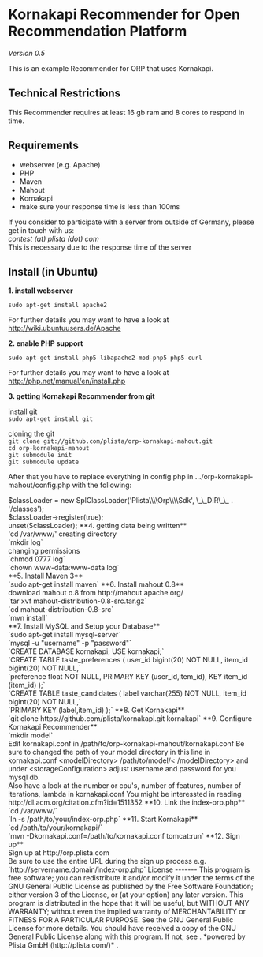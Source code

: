 Kornakapi Recommender for Open Recommendation Platform
==================================
*Version 0.5*

This is an example Recommender for ORP that uses Kornakapi.

Technical Restrictions
----------------------

This Recommender requires at least 16 gb ram and 8 cores to respond in time.




Requirements
------------
-  webserver (e.g. Apache)
-  PHP
- Maven
- Mahout
- Kornakapi
-  make sure your response time is less than 100ms

If you consider to participate with a server from outside of Germany, please get in touch with us:<br>
*contest (at) plista (dot) com* <br>
This is necessary due to the response time of the server

Install (in Ubuntu)
-------------------

**1. install webserver**


`sudo apt-get install apache2`

For further details you may want to have a look at http://wiki.ubuntuusers.de/Apache


**2. enable PHP support**

`sudo apt-get install php5 libapache2-mod-php5 php5-curl`



For further details you may want to have a look at http://php.net/manual/en/install.php

**3. getting Kornakapi Recommender from git**

 install git<br>
`sudo apt-get install git`

 cloning the git<br>
`git clone git://github.com/plista/orp-kornakapi-mahout.git`<br>
`cd orp-kornakapi-mahout`<br>
`git submodule init`<br>
`git submodule update`<br>

After that you have to replace everything in config.php in .../orp-kornakapi-mahout/config.php
with the following:
<?php <br>
$classLoader = new SplClassLoader('Plista\\\\Orp\\\\Sdk', \_\_DIR\_\_ . '/classes');<br>
$classLoader->register(true);<br>
unset($classLoader);



**4. getting data being written** <br>
'cd /var/www/'
creating directory <br>
`mkdir log` <br>
changing permissions <br>
`chmod 0777 log` <br>
`chown www-data:www-data log` <br>

**5. Install Maven 3**<br>
`sudo apt-get install maven`

**6. Install mahout 0.8**<br>
download mahout o.8 from http://mahout.apache.org/<br>
`tar xvf mahout-distribution-0.8-src.tar.gz`<br>
`cd mahout-distribution-0.8-src`<br>
`mvn install`<br>

**7. Install MySQL and Setup your Database**<br>
`sudo apt-get install mysql-server`<br>
`mysql -u "username" -p "password"`<br>
`CREATE DATABASE kornakapi; USE kornakapi;`<br>

`CREATE TABLE taste_preferences (
  user_id bigint(20) NOT NULL,
  item_id bigint(20) NOT NULL,`<br>
  `preference float NOT NULL,
  PRIMARY KEY (user_id,item_id),
  KEY item_id (item_id)
);`
<br>
`CREATE TABLE taste_candidates (
  label varchar(255) NOT NULL,
  item_id bigint(20) NOT NULL,`<br>
  `PRIMARY KEY (label,item_id)
);`

**8. Get Kornakapi**<br>
`git clone https://github.com/plista/kornakapi.git kornakapi`

**9. Configure Kornakapi Recommender**<br>
`mkdir model`<br>
Edit kornakapi.conf in /path/to/orp-kornakapi-mahout/kornakapi.conf

Be sure to changed the path of your model directory in this line in kornakapi.conf &lt;modelDirectory&gt; /path/to/model/&lt; /modelDirectory&gt;
and under &lt;storageConfiguration&gt; adjust username and password for you mysql db.<br>
Also have a look at the number or cpu's, number of features, number of iterations, lambda in kornakapi.conf
You might be interessted in reading http://dl.acm.org/citation.cfm?id=1511352

**10. Link the index-orp.php**<br>
`cd /var/www/`<br>
`ln -s /path/to/your/index-orp.php`

**11. Start Kornakapi**<br>
`cd /path/to/your/kornakapi/`<br>
`mvn -Dkornakapi.conf=/path/to/kornakapi.conf tomcat:run`

**12. Sign up** <br>
Sign up at http://orp.plista.com <br>
Be sure to use the entire URL during the sign up process e.g.
`http://servername.domain/index-orp.php`

License
-------
This program is free software; you can redistribute it and/or
modify it under the terms of the GNU General Public License as
published by the Free Software Foundation; either version 3 of
the License, or (at your option) any later version.

This program is distributed in the hope that it will be useful,
but WITHOUT ANY WARRANTY; without even the implied warranty of
MERCHANTABILITY or FITNESS FOR A PARTICULAR PURPOSE.  See the
GNU General Public License for more details.

You should have received a copy of the GNU General Public License
along with this program.  If not, see <http://www.gnu.org/licenses/>.



*powered by Plista GmbH (http://plista.com/)* .


